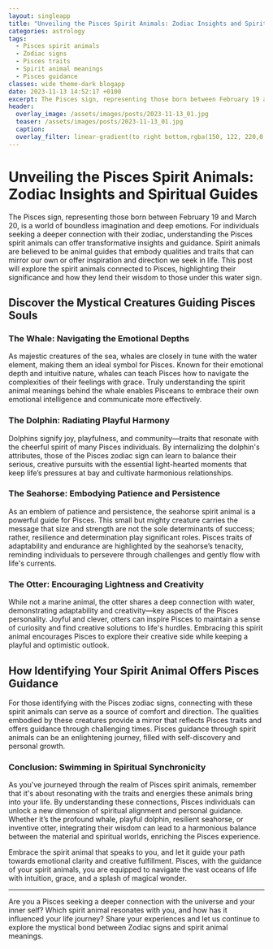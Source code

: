 ```yaml
---
layout: singleapp
title: "Unveiling the Pisces Spirit Animals: Zodiac Insights and Spiritual Guides"
categories: astrology
tags:
  - Pisces spirit animals
  - Zodiac signs
  - Pisces traits
  - Spirit animal meanings
  - Pisces guidance
classes: wide theme-dark blogapp
date: 2023-11-13 14:52:17 +0100
excerpt: The Pisces sign, representing those born between February 19 and March 20, is a world of boundless imagination and deep emotions.
header:
  overlay_image: /assets/images/posts/2023-11-13_01.jpg
  teaser: /assets/images/posts/2023-11-13_01.jpg
  caption:
  overlay_filter: linear-gradient(to right bottom,rgba(150, 122, 220,0.8), rgba(255,245,208,0.5))
---
```


# Unveiling the Pisces Spirit Animals: Zodiac Insights and Spiritual Guides

The Pisces sign, representing those born between February 19 and March 20, is a world of boundless imagination and deep emotions. For individuals seeking a deeper connection with their zodiac, understanding the Pisces spirit animals can offer transformative insights and guidance. Spirit animals are believed to be animal guides that embody qualities and traits that can mirror our own or offer inspiration and direction we seek in life. This post will explore the spirit animals connected to Pisces, highlighting their significance and how they lend their wisdom to those under this water sign.

## Discover the Mystical Creatures Guiding Pisces Souls

### The Whale: Navigating the Emotional Depths

As majestic creatures of the sea, whales are closely in tune with the water element, making them an ideal symbol for Pisces. Known for their emotional depth and intuitive nature, whales can teach Pisces how to navigate the complexities of their feelings with grace. Truly understanding the spirit animal meanings behind the whale enables Pisceans to embrace their own emotional intelligence and communicate more effectively.

### The Dolphin: Radiating Playful Harmony

Dolphins signify joy, playfulness, and community—traits that resonate with the cheerful spirit of many Pisces individuals. By internalizing the dolphin's attributes, those of the Pisces zodiac sign can learn to balance their serious, creative pursuits with the essential light-hearted moments that keep life’s pressures at bay and cultivate harmonious relationships.

### The Seahorse: Embodying Patience and Persistence

As an emblem of patience and persistence, the seahorse spirit animal is a powerful guide for Pisces. This small but mighty creature carries the message that size and strength are not the sole determinants of success; rather, resilience and determination play significant roles. Pisces traits of adaptability and endurance are highlighted by the seahorse’s tenacity, reminding individuals to persevere through challenges and gently flow with life's currents.

### The Otter: Encouraging Lightness and Creativity

While not a marine animal, the otter shares a deep connection with water, demonstrating adaptability and creativity—key aspects of the Pisces personality. Joyful and clever, otters can inspire Pisces to maintain a sense of curiosity and find creative solutions to life's hurdles. Embracing this spirit animal encourages Pisces to explore their creative side while keeping a playful and optimistic outlook.

## How Identifying Your Spirit Animal Offers Pisces Guidance

For those identifying with the Pisces zodiac signs, connecting with these spirit animals can serve as a source of comfort and direction. The qualities embodied by these creatures provide a mirror that reflects Pisces traits and offers guidance through challenging times. Pisces guidance through spirit animals can be an enlightening journey, filled with self-discovery and personal growth.

### Conclusion: Swimming in Spiritual Synchronicity

As you've journeyed through the realm of Pisces spirit animals, remember that it's about resonating with the traits and energies these animals bring into your life. By understanding these connections, Pisces individuals can unlock a new dimension of spiritual alignment and personal guidance. Whether it’s the profound whale, playful dolphin, resilient seahorse, or inventive otter, integrating their wisdom can lead to a harmonious balance between the material and spiritual worlds, enriching the Pisces experience.

Embrace the spirit animal that speaks to you, and let it guide your path towards emotional clarity and creative fulfillment. Pisces, with the guidance of your spirit animals, you are equipped to navigate the vast oceans of life with intuition, grace, and a splash of magical wonder.

---

Are you a Pisces seeking a deeper connection with the universe and your inner self? Which spirit animal resonates with you, and how has it influenced your life journey? Share your experiences and let us continue to explore the mystical bond between Zodiac signs and spirit animal meanings.
